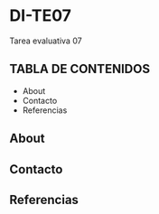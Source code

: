 # DI-TE07
Tarea evaluativa 07

## TABLA DE CONTENIDOS
- About
- Contacto
- Referencias

## About

## Contacto

## Referencias
